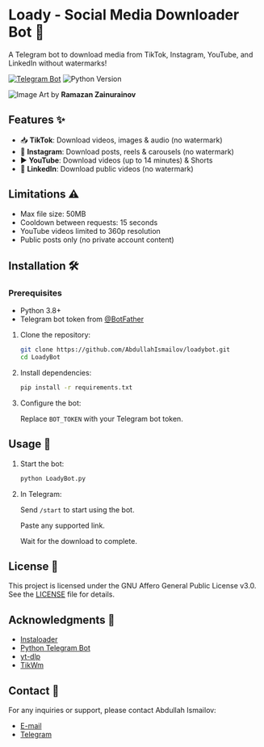 # Loady - Social Media Downloader Bot 🤖

A Telegram bot to download media from TikTok, Instagram, YouTube, and LinkedIn without watermarks!

[![Telegram Bot](https://img.shields.io/badge/Telegram-%40dwnloadybot-blue)](https://t.me/dwnloadybot)
![Python Version](https://img.shields.io/badge/Python-3.8%2B-green)

![Image](https://github.com/user-attachments/assets/c7df6fc6-ef11-4742-8230-0bdd3e22297e)
Art by **Ramazan Zainurainov**

## Features ✨
- 📥 **TikTok**: Download videos, images & audio (no watermark)
- 📸 **Instagram**: Download posts, reels & carousels (no watermark)
- ▶️ **YouTube**: Download videos (up to 14 minutes) & Shorts
- 💼 **LinkedIn**: Download public videos (no watermark)

## Limitations ⚠️
- Max file size: 50MB
- Cooldown between requests: 15 seconds
- YouTube videos limited to 360p resolution
- Public posts only (no private account content)

## Installation 🛠️

### Prerequisites
- Python 3.8+
- Telegram bot token from [@BotFather](https://t.me/BotFather)

1. Clone the repository:
   ```bash
   git clone https://github.com/AbdullahIsmailov/loadybot.git
   cd LoadyBot
2. Install dependencies:
   ```bash
   pip install -r requirements.txt
3. Configure the bot:

    Replace ```BOT_TOKEN``` with your Telegram bot token.


## Usage 🚀
1. Start the bot:
   ```bash
   python LoadyBot.py
2. In Telegram: 

    Send ```/start``` to start using the bot.

    Paste any supported link.

    Wait for the download to complete.

## License 📄
This project is licensed under the GNU Affero General Public License v3.0. See the [LICENSE](https://github.com/AbdullahIsmailov/loadybot/blob/main/LICENSE) file for details.

## Acknowledgments 🙏
- [Instaloader](https://instaloader.github.io/)
- [Python Telegram Bot](https://github.com/python-telegram-bot/python-telegram-bot)
- [yt-dlp](https://github.com/yt-dlp/yt-dlp)
- [TikWm](https://www.tikwm.com/)

## Contact 📧
For any inquiries or support, please contact Abdullah Ismailov:
- [E-mail](abdullahismailov451@gmail.com)
- [Telegram](https://t.me/AbdullahIsmailov)
